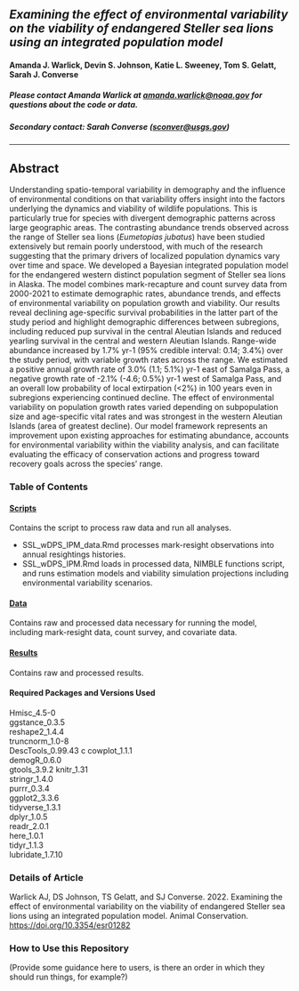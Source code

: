 ## *Examining the effect of environmental variability on the viability of endangered Steller sea lions using an integrated population model* 

#### Amanda J. Warlick, Devin S. Johnson, Katie L. Sweeney, Tom S. Gelatt, Sarah J. Converse

##### Please contact Amanda Warlick at amanda.warlick@noaa.gov for questions about the code or data.

##### Secondary contact: Sarah Converse (sconver@usgs.gov)

________________________________________________________________________________

## Abstract

Understanding spatio-temporal variability in demography and the influence of environmental conditions on that variability offers insight into the factors underlying the dynamics and viability of wildlife populations. This is particularly true for species with divergent demographic patterns across large geographic areas. The contrasting abundance trends observed across the range of Steller sea lions (*Eumetopias jubatus*) have been studied extensively but remain poorly understood, with much of the research suggesting that the primary drivers of localized population dynamics vary over time and space. We developed a Bayesian integrated population model for the endangered western distinct population segment of Steller sea lions in Alaska. The model combines mark-recapture and count survey data from 2000-2021 to estimate demographic rates, abundance trends, and effects of environmental variability on population growth and viability. Our results reveal declining age-specific survival probabilities in the latter part of the study period and highlight demographic differences between subregions, including reduced pup survival in the central Aleutian Islands and reduced yearling survival in the central and western Aleutian Islands. Range-wide abundance increased by 1.7% yr-1 (95% credible interval: 0.14; 3.4%) over the study period, with variable growth rates across the range. We estimated a positive annual growth rate of 3.0% (1.1; 5.1%) yr-1 east of Samalga Pass, a negative growth rate of -2.1% (-4.6; 0.5%) yr-1 west of Samalga Pass, and an overall low probability of local extirpation (<2%) in 100 years even in subregions experiencing continued decline. The effect of environmental variability on population growth rates varied depending on subpopulation size and age-specific vital rates and was strongest in the western Aleutian Islands (area of greatest decline). Our model framework represents an improvement upon existing approaches for estimating abundance, accounts for environmental variability within the viability analysis, and can facilitate evaluating the efficacy of conservation actions and progress toward recovery goals across the species’ range. 

### Table of Contents 

#### [Scripts](./scripts)

Contains the script to process raw data and run all analyses. 

- SSL_wDPS_IPM_data.Rmd processes mark-resight observations into annual resightings histories.  
- SSL_wDPS_IPM.Rmd loads in processed data, NIMBLE functions script, and runs estimation models and viability simulation projections including environmental variability scenarios. 
 
#### [Data](./Data) 

Contains raw and processed data necessary for running the model, including mark-resight data, count survey, and covariate data. 

#### [Results](./results)

Contains raw and processed results.  

#### Required Packages and Versions Used 

Hmisc_4.5-0       
ggstance_0.3.5   
reshape2_1.4.4    
truncnorm_1.0-8   
DescTools_0.99.43 c
cowplot_1.1.1     
demogR_0.6.0     
gtools_3.9.2
knitr_1.31        
stringr_1.4.0    
purrr_0.3.4       
ggplot2_3.3.6     
tidyverse_1.3.1   
dplyr_1.0.5      
readr_2.0.1       
here_1.0.1        
tidyr_1.1.3       
lubridate_1.7.10 

### Details of Article 

Warlick AJ, DS Johnson, TS Gelatt, and SJ Converse. 2022. Examining the effect of environmental variability on the viability of endangered Steller sea lions using an integrated population model. Animal Conservation. https://doi.org/10.3354/esr01282

### How to Use this Repository 

(Provide some guidance here to users, is there an order in which they should run things, for example?)  
